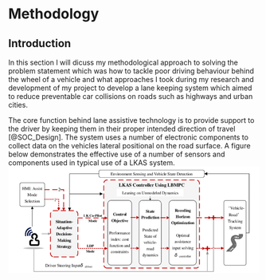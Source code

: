 # Methodology

## Introduction

In this section I will dicuss my methodological approach to solving the problem statement which was how to tackle poor driving behaviour behind the wheel of a vehicle and what approaches I took during my research and development of my project to develop a lane keeping system which aimed to reduce preventable car collisions on roads such as highways and urban cities. 

The core function behind lane assistive technology is to provide support to the driver by keeping them in their proper intended direction of travel [@SOC_Design]. The system uses a number of electronic components to collect data on the vehicles lateral positional on the road surface. A figure below demonstrates the effective use of a number of sensors and components used in typical use of a LKAS system. ![Structure of LKAS System \label{LKAS}](../03_figures/methodology/LKAS_Diagram.png)